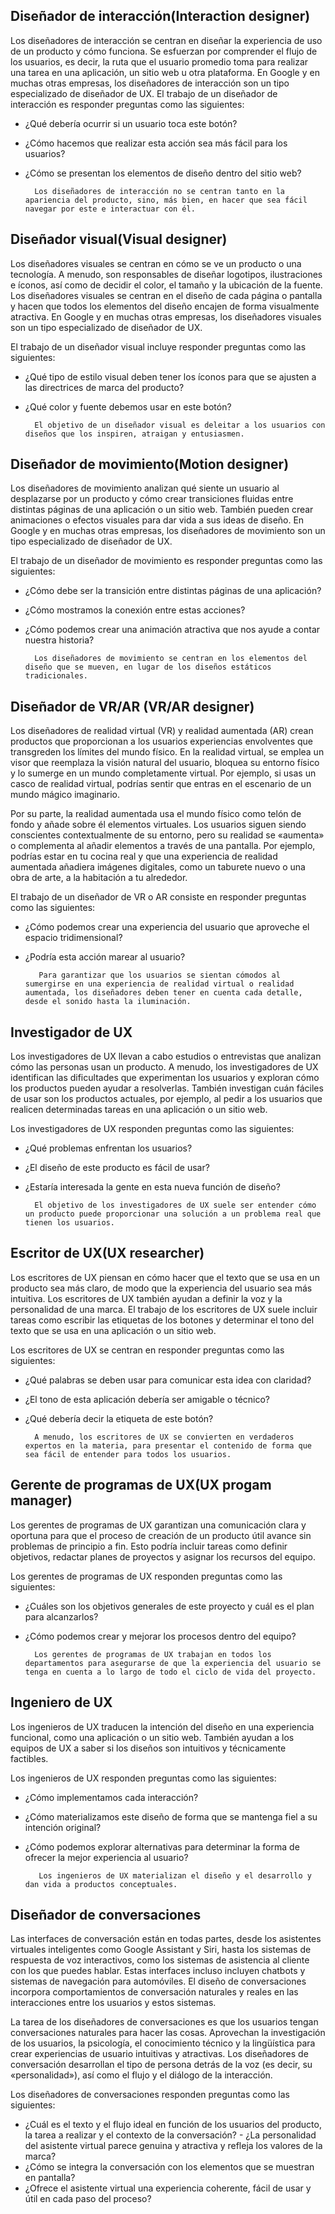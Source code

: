 

##  Diseñador de interacción(Interaction designer)

Los diseñadores de interacción se centran en diseñar la experiencia de uso de un producto y cómo funciona. Se esfuerzan por comprender el flujo de los usuarios, es decir, la ruta que el usuario promedio toma para realizar una tarea en una aplicación, un sitio web u otra plataforma. En Google y en muchas otras empresas, los diseñadores de interacción son un tipo especializado de diseñador de UX.
El trabajo de un diseñador de interacción es responder preguntas como las siguientes: 
- ¿Qué debería ocurrir si un usuario toca este botón? 
- ¿Cómo hacemos que realizar esta acción sea más fácil para los usuarios? 
- ¿Cómo se presentan los elementos de diseño dentro del sitio web? 

        Los diseñadores de interacción no se centran tanto en la apariencia del producto, sino, más bien, en hacer que sea fácil navegar por este e interactuar con él.



## Diseñador visual(Visual designer)

Los diseñadores visuales se centran en cómo se ve un producto o una tecnología. A menudo, son responsables de diseñar logotipos, ilustraciones e íconos, así como de decidir el color, el tamaño y la ubicación de la fuente. Los diseñadores visuales se centran en el diseño de cada página o pantalla y hacen que todos los elementos del diseño encajen de forma visualmente atractiva. En Google y en muchas otras empresas, los diseñadores visuales son un tipo especializado de diseñador de UX.

El trabajo de un diseñador visual incluye responder preguntas como las siguientes: 

- ¿Qué tipo de estilo visual deben tener los íconos para que se ajusten a las directrices de marca  del producto? 
- ¿Qué color y fuente debemos usar en este botón?

        El objetivo de un diseñador visual es deleitar a los usuarios con diseños que los inspiren, atraigan y entusiasmen.




## Diseñador de movimiento(Motion designer)

Los diseñadores de movimiento analizan qué siente un usuario al desplazarse por un producto y cómo crear transiciones fluidas entre distintas páginas de una aplicación o un sitio web. También pueden crear animaciones o efectos visuales para dar vida a sus ideas de diseño. En Google y en muchas otras empresas, los diseñadores de movimiento son un tipo especializado de diseñador de UX.

El trabajo de un diseñador de movimiento es responder preguntas como las siguientes:

- ¿Cómo debe ser la transición entre distintas páginas de una aplicación? 
- ¿Cómo mostramos la conexión entre estas acciones?
- ¿Cómo podemos crear una animación atractiva que nos ayude a contar nuestra historia?

        Los diseñadores de movimiento se centran en los elementos del diseño que se mueven, en lugar de los diseños estáticos tradicionales.

## Diseñador de VR/AR (VR/AR designer)

Los diseñadores de realidad virtual (VR) y realidad aumentada (AR) crean productos que proporcionan a los usuarios experiencias envolventes que transgreden los límites del mundo físico. En la realidad virtual, se emplea un visor que reemplaza la visión natural del usuario, bloquea su entorno físico y lo sumerge en un mundo completamente virtual. Por ejemplo, si usas un casco de realidad virtual, podrías sentir que entras en el escenario de un mundo mágico imaginario.

Por su parte, la realidad aumentada usa el mundo físico como telón de fondo y añade sobre él elementos virtuales. Los usuarios siguen siendo conscientes contextualmente de su entorno, pero su realidad se «aumenta» o complementa al añadir elementos a través de una pantalla. Por ejemplo, podrías estar en tu cocina real y que una experiencia de realidad aumentada añadiera imágenes digitales, como un taburete nuevo o una obra de arte, a la habitación a tu alrededor.

El trabajo de un diseñador de VR o AR consiste en responder preguntas como las siguientes: 

- ¿Cómo podemos crear una experiencia del usuario que aproveche el espacio tridimensional? 
- ¿Podría esta acción marear al usuario?

         Para garantizar que los usuarios se sientan cómodos al sumergirse en una experiencia de realidad virtual o realidad aumentada, los diseñadores deben tener en cuenta cada detalle, desde el sonido hasta la iluminación.


## Investigador de UX

Los investigadores de UX llevan a cabo estudios o entrevistas que analizan cómo las personas usan un producto. A menudo, los investigadores de UX identifican las dificultades que experimentan los usuarios y exploran cómo los productos pueden ayudar a resolverlas. También investigan cuán fáciles de usar son los productos actuales, por ejemplo, al pedir a los usuarios que realicen determinadas tareas en una aplicación o un sitio web.

Los investigadores de UX responden preguntas como las siguientes: 

- ¿Qué problemas enfrentan los usuarios? 
- ¿El diseño de este producto es fácil de usar? 
- ¿Estaría interesada la gente en esta nueva función de diseño? 

        El objetivo de los investigadores de UX suele ser entender cómo un producto puede proporcionar una solución a un problema real que tienen los usuarios.
        
## Escritor de UX(UX researcher)

Los escritores de UX piensan en cómo hacer que el texto que se usa en un producto sea más claro, de modo que la experiencia del usuario sea más intuitiva. Los escritores de UX también ayudan a definir la voz y la personalidad de una marca. El trabajo de los escritores de UX suele incluir tareas como escribir las etiquetas de los botones y determinar el tono del texto que se usa en una aplicación o un sitio web.

Los escritores de UX se centran en responder preguntas como las siguientes: 

- ¿Qué palabras se deben usar para comunicar esta idea con claridad? 
- ¿El tono de esta aplicación debería ser amigable o técnico?
- ¿Qué debería decir la etiqueta de este botón? 

        A menudo, los escritores de UX se convierten en verdaderos expertos en la materia, para presentar el contenido de forma que sea fácil de entender para todos los usuarios.

## Gerente de programas de UX(UX progam manager)

Los gerentes de programas de UX garantizan una comunicación clara y oportuna para que el proceso de creación de un producto útil avance sin problemas de principio a fin. Esto podría incluir tareas como definir objetivos, redactar planes de proyectos y asignar los recursos del equipo.

Los gerentes de programas de UX responden preguntas como las siguientes: 

- ¿Cuáles son los objetivos generales de este proyecto y cuál es el plan para alcanzarlos? 
- ¿Cómo podemos crear y mejorar los procesos dentro del equipo? 

        Los gerentes de programas de UX trabajan en todos los departamentos para asegurarse de que la experiencia del usuario se tenga en cuenta a lo largo de todo el ciclo de vida del proyecto.


## Ingeniero de UX

Los ingenieros de UX traducen la intención del diseño en una experiencia funcional, como una aplicación o un sitio web. También ayudan a los equipos de UX a saber si los diseños son intuitivos y técnicamente factibles.

Los ingenieros de UX responden preguntas como las siguientes: 

- ¿Cómo implementamos cada interacción? 
- ¿Cómo materializamos este diseño de forma que se mantenga fiel a su intención original? 
- ¿Cómo podemos explorar alternativas para determinar la forma de ofrecer la mejor experiencia al usuario?

         Los ingenieros de UX materializan el diseño y el desarrollo y dan vida a productos conceptuales. 


## Diseñador de conversaciones

Las interfaces de conversación están en todas partes, desde los asistentes virtuales inteligentes como Google Assistant y Siri, hasta los sistemas de respuesta de voz interactivos, como los sistemas de asistencia al cliente con los que puedes hablar. Estas interfaces incluso incluyen chatbots y sistemas de navegación para automóviles. El diseño de conversaciones incorpora comportamientos de conversación naturales y reales en las interacciones entre los usuarios y estos sistemas.

La tarea de los diseñadores de conversaciones es que los usuarios tengan conversaciones naturales para hacer las cosas. Aprovechan la investigación de los usuarios, la psicología, el conocimiento técnico y la lingüística para crear experiencias de usuario intuitivas y atractivas. Los diseñadores de conversación desarrollan el tipo de persona detrás de la voz (es decir, su «personalidad»), así como el flujo y el diálogo de la interacción. 

Los diseñadores de conversaciones responden preguntas como las siguientes: 

- ¿Cuál es el texto y el flujo ideal en función de los usuarios del producto, la tarea a realizar y el contexto de la conversación? - ¿La personalidad del asistente virtual parece genuina y atractiva y refleja los valores de la marca? 
- ¿Cómo se integra la conversación con los elementos que se muestran en pantalla? 
- ¿Ofrece el asistente virtual una experiencia coherente, fácil de usar y útil en cada paso del proceso?

